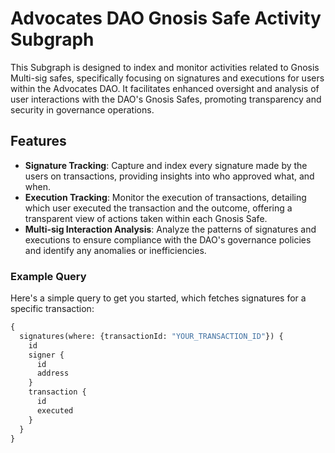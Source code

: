 # Advocates DAO Gnosis Safe Activity Subgraph

This Subgraph is designed to index and monitor activities related to Gnosis Multi-sig safes, specifically focusing on signatures and executions for users within the Advocates DAO. It facilitates enhanced oversight and analysis of user interactions with the DAO's Gnosis Safes, promoting transparency and security in governance operations.

## Features

- **Signature Tracking**: Capture and index every signature made by the users on transactions, providing insights into who approved what, and when.
- **Execution Tracking**: Monitor the execution of transactions, detailing which user executed the transaction and the outcome, offering a transparent view of actions taken within each Gnosis Safe.
- **Multi-sig Interaction Analysis**: Analyze the patterns of signatures and executions to ensure compliance with the DAO's governance policies and identify any anomalies or inefficiencies.



### Example Query

Here's a simple query to get you started, which fetches signatures for a specific transaction:

```graphql
{
  signatures(where: {transactionId: "YOUR_TRANSACTION_ID"}) {
    id
    signer {
      id
      address
    }
    transaction {
      id
      executed
    }
  }
}
